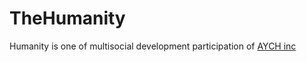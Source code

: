 # TheHumanity

Humanity is one of multisocial development participation of [AYCH inc](https://aychome.github.io/book/AYCH03/)
